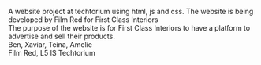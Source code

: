 A website project at techtorium using html, js and css. The website is being developed by Film Red for First Class Interiors
<br>The purpose of the website is for First Class Interiors to have a platform to advertise and sell their products.
<br>Ben, Xaviar, Teina, Amelie
<br>Film Red, L5 IS Techtorium
